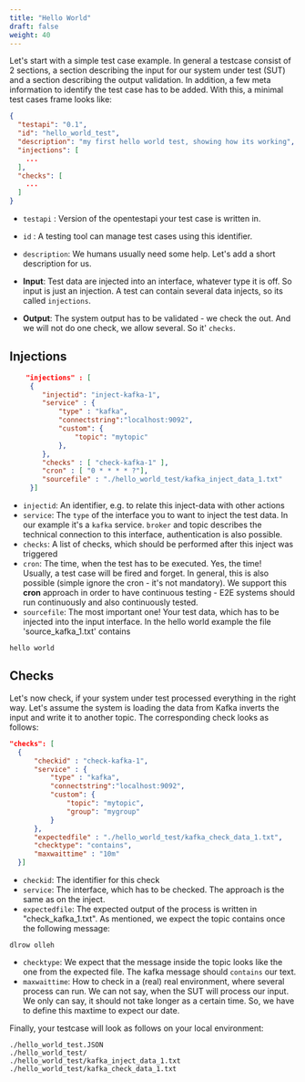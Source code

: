 ```yaml
---
title: "Hello World"
draft: false
weight: 40
---
```


Let's start with a simple test case example. 
In general a testcase consist of 2 sections, a section describing the input for our system under test (SUT) and a section describing the output validation.
In addition, a few meta information to identify the test case has to be added. With this, a minimal test cases frame looks like:

```json
{
  "testapi": "0.1",
  "id": "hello_world_test",
  "description": "my first hello world test, showing how its working",
  "injections": [
    ...
  ],
  "checks": [
    ...
  ]
}
```
* `testapi` : Version of the opentestapi your test case is written in.
* `id` : A testing tool can manage test cases using this identifier. 
* `description`: We humans usually need some help. Let's add a short description for us.

* **Input**: Test data are injected into an interface, whatever type it is off. So input is just an injection. 
A test can contain several data injects, so its called `injections`.
* **Output**: The system output has to be validated - we check the out. And we will not do one check, we allow several. So it' `checks`.

## Injections 
```json
    "injections" : [
     {
        "injectid": "inject-kafka-1",
        "service" : {
            "type" : "kafka",
            "connectstring":"localhost:9092",          
            "custom": {
                "topic": "mytopic"
            },
        },
        "checks" : [ "check-kafka-1" ],        
        "cron" : [ "0 * * * * ?"],
        "sourcefile" : "./hello_world_test/kafka_inject_data_1.txt"
     }]
```
* `injectid`: An identifier, e.g. to relate this inject-data with other actions
* `service`: The `type` of the interface you to want to inject the test data. In our example it's a `kafka` service. `broker` and topic describes the technical connection to this interface, authentication is also possible.
* `checks`: A list of checks, which should be performed after this inject was triggered
* `cron`: The time, when the test has to be executed. Yes, the time!  
Usually, a test case will be fired and forget. In general, this is also possible (simple ignore the cron - it's not mandatory).
We support this **cron** approach in order to have continuous testing - E2E systems should run continuously and also continuously tested.
* `sourcefile`: The most important one! Your test data, which has to be injected into the input interface. 
In the hello world example the file 'source_kafka_1.txt' contains 
```text
hello world
```
## Checks
Let's now check, if your system under test processed everything in the right way. 
Let's assume the system is loading the data from Kafka inverts the input and write it to another topic.
The corresponding check looks as follows:
```json
"checks": [
  {
      "checkid" : "check-kafka-1",
      "service" : {
          "type" : "kafka",
          "connectstring":"localhost:9092",
          "custom": {
              "topic": "mytopic",
              "group": "mygroup"
          }
      },
      "expectedfile" : "./hello_world_test/kafka_check_data_1.txt",
      "checktype": "contains",      
      "maxwaittime" : "10m"
  }]
```
* `checkid`: The identifier for this check
* `service`: The interface, which has to be checked. The approach is the same as on the inject.
* `expectedfile`: The expected output of the process is written in "check_kafka_1.txt". As mentioned, we expect the topic contains once the following message:
```text
dlrow olleh
```
* `checktype`: We expect that the message inside the topic looks like the one from the expected file. The kafka message should `contains` our text.
* `maxwaittime`: How to check in a (real) real environment, where several process can run. 
We can not say, when the SUT will process our input. We only can say, it should not take longer as a certain time. 
 So, we have to define this maxtime to expect our date.   

Finally, your testcase will look as follows on your local environment:
```shell
./hello_world_test.JSON
./hello_world_test/
./hello_world_test/kafka_inject_data_1.txt
./hello_world_test/kafka_check_data_1.txt
```
